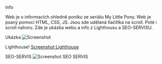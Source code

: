 Info

Web je o informacích ohledně poníku ze seriálu My Little Pony. Web je psaný pomocí HTML, CSS, JS. Jsou sde udělaná tlačítlka na scroll. Poté i scroll nahoru.
Zde je ukázka webu a info z Lighthousu a SEO-SERVISU.

Ukázka
![Screenshot](https://user-images.githubusercontent.com/92873657/155005753-4d2127bf-c5ce-4dcf-807e-a255a769cb8c.png)

Lighthouse!
[Screenshot Lighthouse](https://user-images.githubusercontent.com/92873657/155005788-f2cac134-79d1-4536-99d1-4cf75147b0c6.png)

SEO-SERVIS
![Screenshot SEO SERVIS](https://user-images.githubusercontent.com/92873657/155005827-6e186e77-749a-4a37-b512-ea47588003f9.png)
